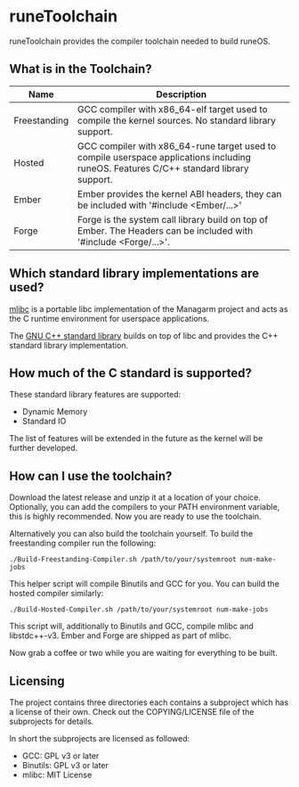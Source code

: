 # runeToolchain

runeToolchain provides the compiler toolchain needed to build runeOS.

## What is in the Toolchain?

| Name         | Description                                                                                                                            |
|--------------|----------------------------------------------------------------------------------------------------------------------------------------|
| Freestanding | GCC compiler with x86_64-elf target used to compile the kernel sources. No standard library support.                                   |
| Hosted       | GCC compiler with x86_64-rune target used to compile userspace applications including runeOS. Features C/C++ standard library support. |
| Ember        | Ember provides the kernel ABI headers, they can be included with '#include <Ember/...>'                                                |
| Forge        | Forge is the system call library build on top of Ember. The Headers can be included with '#include <Forge/...>'.                       |

## Which standard library implementations are used?

[mlibc](https://github.com/managarm/mlibc) is a portable libc implementation of the Managarm project and acts as the
C runtime environment for userspace applications.

The [GNU C++ standard library](https://gcc.gnu.org/onlinedocs/libstdc++/) builds on top of libc and provides the
C++ standard library implementation.

## How much of the C standard is supported?

These standard library features are supported:

- Dynamic Memory
- Standard IO

The list of features will be extended in the future as the kernel will be further developed.

## How can I use the toolchain?

Download the latest release and unzip it at a location of your choice. Optionally, you can add the compilers to your
PATH environment variable, this is highly recommended. Now you are ready to use the toolchain.

Alternatively you can also build the toolchain yourself. To build the freestanding compiler run the following:

    ./Build-Freestanding-Compiler.sh /path/to/your/systemroot num-make-jobs

This helper script will compile Binutils and GCC for you. You can build the hosted compiler similarly:

    ./Build-Hosted-Compiler.sh /path/to/your/systemroot num-make-jobs

This script will, additionally to Binutils and GCC, compile mlibc and libstdc++-v3. Ember and Forge are shipped as part
of mlibc.

Now grab a coffee or two while you are waiting for everything to be built.

## Licensing

The project contains three directories each contains a subproject which has a license of their own. Check out the
COPYING/LICENSE file of the subprojects for details.

In short the subprojects are licensed as followed:

- GCC: GPL v3 or later
- Binutils: GPL v3 or later
- mlibc: MIT License
